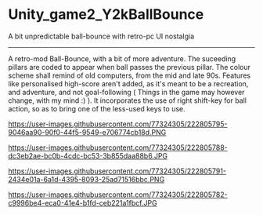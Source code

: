 # Unity_game2_Y2kBallBounce
A bit unpredictable ball-bounce with retro-pc UI nostalgia
________________________________________________________________
A retro-mod Ball-Bounce, with a bit of more adventure.
The suceeding pillars are coded to appear when ball passes the previous pillar.
The colour scheme shall remind of old computers, from the mid and late 90s.
Features like personalised high-score aren't added, as it's meant to be a recreation, and adventure, and not goal-following
( Things in the game may however change, with my mind :) ).
It incorporates the use of right shift-key for ball action, so as to bring one of the less-used keys to use. 

https://user-images.githubusercontent.com/77324305/222805795-9046aa90-90f0-44f5-9549-e706774cb18d.PNG

https://user-images.githubusercontent.com/77324305/222805788-dc3eb2ae-bc0b-4cdc-bc53-3b855daa88b6.JPG

https://user-images.githubusercontent.com/77324305/222805791-2434e01a-6a1d-4395-8093-25ad71516bbc.PNG

https://user-images.githubusercontent.com/77324305/222805782-c9996be4-eca0-41e4-b1fd-ceb221a1fbcf.JPG

